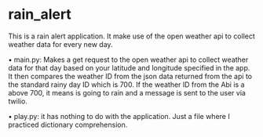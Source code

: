 # rain_alert
This is a rain alert application. It make use of the open weather api to collect weather data for every new day. 

• main.py: Makes a get request to the open weather api to collect weather data for that day based on your latitude and longitude specified in the app. 
It then compares the weather ID from the json data returned from the api to the standard rainy day ID which is 700. If the weather ID from the Abi is a above 700, it means is going to rain and a message is sent to the user via twilio.

• play.py: it has nothing to do with the application. Just a file where I practiced dictionary comprehension.
